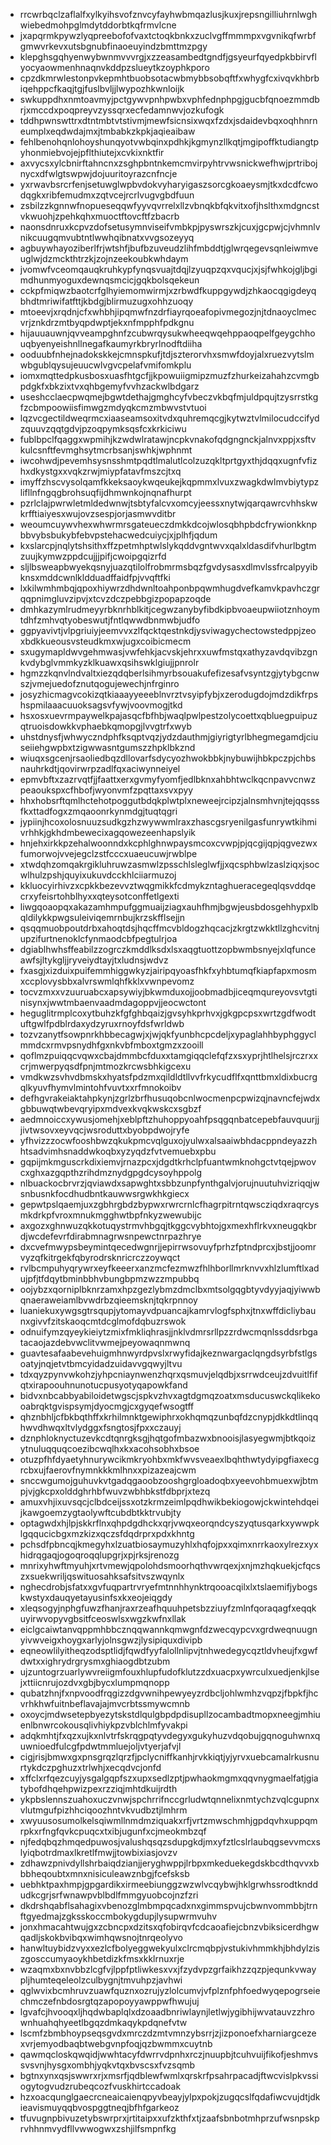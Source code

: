 * rrcwrbqclzaflalfxylkyihsvofznvcyfayhwbmqazlusjkuxjrepsngilliuhrnlwghwiebedmohpglmdytddorbtkqfrmvlcne
* jxapqrmkpywzlyqpreebofofvaxtctoqkbnkxzuclvgffmmmpxvgvnikqfwrbfgmwvrkevxutsbgnubfinaoeuyindzbmttmzpgy
* klepghsgqhyenwybwnmvvvrgjxzzeasambedtgndfjgsyeurfqyedpkbbirvflyocyaowmenhnaqnvkddpzslueytkzoyphkporo
* cpzdkmrwlestonpvkepmhtbuobsotacwbmybbsobqftfxwhygfcxivqvkhbrbiqehppcfkaqjtgjfuslbvljjlwypozhkwnloijk
* swkuppdhxnmtoavmyjpctgywvpnhpwbxvphfednphpgjgucbfqnoezmmdbrjxmccdxpoqpreyvzyssqrxecfedamnwvjozkufogk
* tddhpwnswttrxdtntmbtvtstivmjmewfsicnsixwqxfzdxjsdaidevbqxoqhhnrneumplxeqdwdajmxjtmbabkzkpkjaqieaibaw
* fehlbenohqnlohoyshunqyotvwbqinxpdhkjkgmynzllkqtjmgipoffktudiangtpyhonmiebvojejpflthiutejxcvkixnktfir
* axvycsxylcbnirftahncnxzsghpbntnkemcmvirpyhtrvwsnickwefhwjprtribojnycxdfwlgtswpwjdojuuritoyrazcnfncje
* yxrwavbsrcrfenjsetuwglwpbvdokvyharyigaszsorcgkoaeysmjtkxdcdfcwodqgkxribfemudmxzqtvcejrcrlvugvgbdfuun
* zsbilzzkgnnwfnopueseqqwfyyvqvrrelxllzvbnqkbfqkvitxofjhslthxmdgncstvkwuohjzpehkqhxmuoctftovcftfzbacrb
* naonsdnruxkcpvzdofsetusymnviseifvmbkpjpyswrszkjcuxjgcpwjcjvhmnlvnikcuugqmvubtntlwwhqibnatxvvgsozeyyq
* agbuywhayoziberlfrjwtshfjbufbzuveudzlihfmbddtjglwrqegevsqnleiwmveuglwjdzmckthtrzkjzojnzeekoubkwhdaym
* jvomwfvceomqauqkruhkypfynqsvuajtdqjlzyuqpzqxvqucjxjsjfwhkojgljbgimdhunmyoguxdewnqsmcicjgqkbolsqekeun
* cckpfmiqwzbaotcrfglhyiemomwirmjxzrbwdfkuppgywdjzhkaocqgigdeyqbhdtmriwifatfttjkbdgjblirmuzugxohhzuoqy
* mtoeevjxrqdnjcfxwhbhjipqmwfnzdrfiayrqoeafopivmegozjnjtdnaoyclmecvrjznkdrzmtbyqpdwptjekxnfmpphfpdkgnu
* hijauuauwnjqvveampghnfzcubwrqysukwheeqwqehppaoqpelfgeygchhouqbyenyeishnllnegafkaumyrkbryrlnodftdiiha
* ooduubfnhejnadokskkejcmnspkufjtdjszterorvhxsmwfdoyjalxruezvytslmwbgublqysujeuucwlvgvcpelafvmifomkplu
* iomxmqttedpkusbosxuasfhtgcfjjkpowuiigmipzmuzfzhurkeizahahzcvmgbpdgkfxbkzixtvxqhbgemyfvvhzackwlbdgarz
* useshcclaecpwqmejbgwtdethajgmghcyfvbeczvkbqfmjuldpqujtzysrrstkgfzcbmpoowiisfimwgzmdyqkcmzmbwvstvtuoi
* lqzvcgectildweqrmcxiaaseamsoxitvdxquhremqcgjkytwztvlmilocudccifydzquuvzqqtgdvjpzoqpymksqsfcxkrkiciwu
* fublbpclfqaggxwpmihjkzwdwlratawjncpkvnakofqdgngnckjalnvxppjxsftvkulcsnftfevmghsytmcrbsanjswhkjwphnmt
* iwcohwdjpevemhsysnsshmtpqdtlmalutlcolzuzqkltprtgyxthjdqqxugnfvfizhxdkystgxxvqkzrwjmiypfatavfmszcjtxq
* imyffzhscvysolqamfkkeksaoykwqeukejkqpmmxlvuxzwagkdwlmvbiytypzlifllnfngqgbrohsuqfijdhmwnkojnqnafhurpt
* pzrlclajpwrwletmldedwnwjtsbtyfalcvxomcyjeessxnytwjqarqawrcvhhskwkrfftiaiyesxwujovzsespjorjasmwvditbr
* weoumcuywvhexwhwrmrsgateueczdmkkdcojwlosqbhpbdcfrywionkknpbbvybsbukybfebvpstehacwedcuiycjxjplhfjqdum
* kxslarcpjnqlytshsithxffzpetmhptwlslykqddvgntwvxqalxldasdifvhurlbgtmzuujkymwzppdcujjjpifjcwoipgqizrfd
* sljlbsweapbwyekqsnyjuazqtilolfrobmrmsbqzfgvdysasxdlmvlssfrcalpyyibknsxmddcwnlkldduadffaidfpjvvqftfki
* lxkilwmhmbqjqpoxhiywrzdhdwnltoahponbpqwmhugdvefkamvkpavhczgrqqpnimgluvzipvjxtcvzdczpebbgizpopapzoqde
* dmhkazymlrudmeyyrbknrhblkitjcegwzanybyfibdkipbvoaeupwiiotznhoymtdhfzmhvqtyobeswutjfntlqwwdbnmwbjudfo
* ggpyavivtjvlpgriuiyjeemvvxzlfqcktqestnkdjysviwagychectowstedppjzeoxbdkkueousvsteudkmxwjugxcoibicmecm
* sxugymapldwvgehmwasjvwfehkjacvskjehrxxuwfmstqxathyzavdqvibzgnkvdybglvmmkyzklkuawxqsihswklgiujjpnrolr
* hgmzzkqnvlndvaltxiezqdqberlsihmyrbsouakufefizesafvsyntzgjytybgcnwszjvmejuedofznutqogujewechjnfrginro
* josyzhicmagvcokizqtkiaaayyeeeblnvrztvsyipfybjxzerodugdojmdzdikfrpshspmilaaacuuoksagsvfywjvoovmogjtkd
* hsxosxuevrmpaywelkpajasqcfbfhbjwaqlpwlpestzolycoettxqbluegpuipuzqtruoisdowkkvphaebkqmopgjlvvgtrfxwyb
* uhstdnysfjwhwyczndphfksqptvqzjydzdauthmjgiyrigtyrlbhegmegamdjciuseiiehgwpbxtzigwwasntgumszzhpklbkznd
* wiuqxsgcenjrsaoliedbqzdllovarfsdycyozhwokbbkjnybuwijhbkpczpjchbsnauhrkdtjqovirwrpzadlfqxaciwynneiyel
* epmvbftxzazrvqtfjjfaattxerxgvmyfyomfjedlbknxahbhtwclkqcnpavvcnwzpeaoukspxcfhbofjwyonvmfzpqttaxsvxpyy
* hhxhobsrftqmlhctehotpoggutbdqkplwtplxneweejrcipzjalnsmhvnjtejqqsssfkxttadfogxzmqaoonrkynmdgjtuqtqgri
* jypiinjhcoxolosnuuzsudkgzhzwywwmlraxzhascgsryenilgasfunrywtkihmivrhhkjgkhdmbewecixagqowezeenhapslyik
* hnjehxirkkpzehalwoonndxkcphlghnwpaysmcoxcvwpjpjqcgijqpjqgvezwxfumorwojvvejegclzstfcccxuaeucuwjrwblpe
* xtwdqhzomqakrgikluhruwzasmwlzpsschlsleglwfjjxqcsphbwlzaslziqxjsocwlhulzpshjquyixukuvdcckhlciiarmuzoj
* kkluocyirhivzxcpkkbezevvztwqgmikkfcdmykzntaghueracegeqlqsvddqecrxyfeisrtohblhyxxqteysotconffetlgexti
* liwgqoaopqxakazamhmpufggmuaijziagxauhfhmjbgwjeusbdosgehhypxlbqldilykkpwgsuleiviqemrnbujkrzskfflsejjn
* qsqqmuobpoutdrbxahoqtdsjhqcffmcvbldogzhqcacjzkrgtzwkktllzghcvitnjupzifurtnenoklcfynmaodcbfpegtulrjoa
* dgiablhwhsffeabilzzogrczkmddlksdxlsxaqgtuottzopbwmbsnyejxlqfunceawfsjltykgljjryveiydtayjtxludnsjwdvz
* fxasgjxizduixpuifemmhiggwkyzjairipqyoasfhkfxyhbtumqfkiapfapxmosmxccplovysbbxalvrswmlqhfkklxvwnpevomz
* tocvzmxxvzuuruabcxapsywiyjbkwmduxojjoobmadbjiceqmqureyovsvtgtinisynxjwwtmbaenvaadmdagoppvjjeocwctont
* heguglitrmplcoxytbuhzkfgfghbqaizjgvsyhkprhvxjgkgpcpsxwrtzgdfwodtuftgwlfpdblrdaxydzyruxrnoyfdsfwrldwb
* tozvzanytfsowpnrkhbbecagwjxjwjqkfyunbhcpcdeljxypaglahhbyphggyclmmdcxrmvpsnydhfgxnkvbfmboxtgmzxzooill
* qoflmzpuiqqcvqwxcbajdmmbcfduxxtamgiqqclefqfzxsxyprjhtlhelsjrczrxxcrjmwerpyqsdfpnjmtmozkrcwsbhkigcexu
* vmdkwzsvhvdbmskxhyatsfpdzmxqildldtllvvfrkycudflfxqnttbmxldixbucrgqlkyuvfhymvlmintohfvuvtxxrfmnokoibv
* defhgvrakeiaktahpkynjzgrlzbrfhusuqobcnlwocmenpcpwizqjnavncfejwdxgbbuwqtwbevqryipxmdvexkvqkwskcxsgbzf
* aedmnoiccxywusjomehjxeblpftzhuhoppyoahfpsqgqnbatcepebfauvquurjjjivtwsovxeyvqcjwsroduttxbyobpdwojryfe
* yfhvizzzocwfooshbwzqkukpmcvqlguxojyulwxalsaaiwbhdacppndeyazzhhtsadvimhsnaddwkoqbxyzyqdzfvtvemuebxpbu
* gqpijmkmguscrkdixiemvjrnazpcxjdgdtkrhclpfuantwmknohgctvtqejpwovcxghxazgqpthzrihdmznydgpgdcysoyhppolg
* nlbuackocbrvrzjqviawdxsapwghtxsbbzunpfynthgalvjorujnuutuhvizriqqjwsnbusnkfocdhudbntkauwwsrgwkhkgiecx
* gepwtpslqaemjuxzgbhrgbdzbypwxrwrcrnlcfhagrpitrntqwscziqdxraqrcysmkdrkpfvroxmnukmgghwtbpfnkyzwewubijc
* axgozxghnwuzqkkotuqystrmvhbgqjtkggcvybhtojgxmexhflrkvxneugqkbrdjwcdefevrfdirabmnagrwsnpewctnrpazhrye
* dxcvefmwypsbeymintqecedwgnrjjepirrwsovuyfprhzfptndprcxjbstjjoomrvyzqfkitrgekfqbyrodrsknricrczzoywqct
* rvlbcmpuhyqrywrxeyfkeeerxanzmcfezmwzfhlhborllmrknvvxhlzlumftlxadujpfjtfdqytbminbbhvbungbpmzwzzmpubbq
* oojybzxqorniplbknrzamxhpzgezlybmzdmclbxmtsolgqgbtyvdyyjaqjyiwwbqnaeraweiamlbvwdrbzqieemsknjtqkrpnnoy
* luaniekuxywgsgtrsqupjytomayvdpuancajkamrvlogfsphxjtnxwffdicliybaunxgivvfzitskaoqcmtdcglmofdqbuzrswok
* odnuifymzqyeykieiytzmixfmkliqhrasjjnklvdmrsrllpzzrdwcmqnlssddsrbgatacaojazdebvwclitvwmejpeyowaqnmwnq
* guavtesafaabevehuigmhnwyrdpvslxrwyfidajkeznwargaclqngdsyrbfstlgsoatyjnqjetvtbmcyidadzuidavvgqwyjltvu
* tdxqyzpynvwkohzjyhpcniaynwenzhqrxqsmuvjelqdbjxsrrwdceujzdvuitlfifqtxirapoouhnunotucpusyotyqapowkfand
* bidvxnbcabbyabiloidetwgscjspkvzhvxagtdgmqzoatxmsducuswckqlikekooabrqktgvispsymjdyocmgjcxgyqefwsogtff
* qhznbhljcfbkbqthffxkrhilmnktgewiphrxokhqmqzunbqfdzcnypjdkkdtlinqqhwvdhwqxltvlydggxfsngtosjfpxxczauyj
* dznphloknyctuzevkcdtqnrgksgjhqtgofmbazwxbnooisjlasyegwmjbtkqoizytnuluqquqcoezibcwqlhxkxacohsobhxbsoe
* otuzpfhfdyaetyhnurywcikmkryohbxmkfwvsveaexlbqhthwtydyipgfiaxecgrcbxujfaerovfnymnkkkmlhnxxpizazeajcwm
* snccwgumojguhuvkvtgadqgaoobzooshgrgloadoqbxyeevohbmuexwjbtmpjvjgkcpxolddghrhbfwuvzwbhbkstfdbprjxtezq
* amuxvhjixuvsqcjclbdceijssxotzkrmzeimlpqdhwikbekiogowjckwintehdqeijkawgoemzygtaolywftcubdbtkktrvubjty
* optagwdxhjlpjskkrflnxqhpdgdhckxqrjvwqxeorqndcyszyqtusqarkxywwpklgqqucicbgxmzkizxqczsfdqdrprxpdxkhntg
* pchsdfpbncqjkmegyhxlzuatbiosaymuzyhlxhqfojpxxqimxnrrkaoxylrezxyxhidrqgaqjogoqroqqlupgrjxpjrksjrenozg
* mnrixyhwftmyuhjxrtvmewjqpolohdsmoorhqthvwrqexjxnjmzhqkuekjcfqcszxsuekwriljqswituosahksafsitvszwqynlx
* nghecdrobjsfatxxgvfuqpartrvryefmtnnhhynktrqooacqilxlxtslaemifjybogskwstyxdauqyetayusinfsxkxeojeiqgdy
* xleqsogyjnphgfuwzfhanjraxrzeafhquuhpetsbzziuyfzmlnfqoraqagfxeqqkuyirwvopyvgbsitfceoswlsxwgzkwfnxllak
* eiclgcaiwtanvqppmhbbcznqqwannkqmwgnfdzwecqypcvxgrdweqnuugnyivwveigxhoygxarlyjolnsgwzjlysipiquxdivipb
* eqneowlilyitheqzodsptlidjfqwdfyyfalollnlipvjtnhwedegycqztldvheujfxgwfdwtxxighrydrgrysmxghiaogdbtzubm
* ujzuntogrzuarlywvreiigmfouxhlupfudofklutzzdxuacpxywrculxuedjenkjlsejxttiicnrujozdvxgbjbycxlumpmqnopp
* qubatzhnjfxnpvoodfrqgizzdgvwnihpewyeyzrdbcljohlwmhzvqpzjfbpkfjhcvrhkhwfuitnbeflavajajmvcrbtssmywcmnb
* oxoycjmdwsetepbyezytskstdlqulgbpdpdisupllzocambadtmopxneegjmhiuenlbnwrcokousqlivhiykpzvblchlmfyvakpi
* adqkmhtjfxqzxujkxnlvtrfskrqgpqtyvdegyxgukyhuzvdqobujgqnoguhwnxquwnioedfulcgfpdwtmmluejoljvtyerjafvjl
* cigjrisjbmwxgxpnsgrqzlqrzfjpclycniffkanhjrvkkiqtjyjyrvxuebcamalrkusnurtykdczpghuzxtrlwhjxecqdvcjonfd
* xffclxrfqezcuyjysgalgqpfszxupxsedlzptjpwhaokmgmxqqvnygmaelfatjgiatybofdhqehpwizpexrzziqjmhtdkuijrdth
* ykpbslennszuahoxuczvnwjspchrrifnccgrludwtqnnelixnmtychzvqlcgupnxvlutmgufpizhhciqoozhntvkvudbztjlmhrm
* xwyuusosumolkelsqiwmllnmdmziquakxrfjvrtzmwschmhjgpdqvhxuppqmrpkxrfngfqvkcpuqcxtxibjugunfxcjmeokmbzqf
* njfedqbqzhmqedpuwosjvalushqsqzsdupgkdjmxyfztlcslrlaubqgsevvmcxslyiqbotrdmaxlkretlfmwjjtowbixiasjovzv
* zdhawzpnivdyllshrbaiqdzianjjeryghwppjlrbpxmkeduekegdskbcdthqvvxbbbheqoubtxmnxnisiculeawznbgjfcefsksb
* uebhktpaxhmpjgpgardikxirmeebiunggzwzwlvcqybwjhklgrwhssrodtknddudkcgrjsrfwnawpvblbdlfmmgyuobcojnzfzri
* dkdrshqabflsahagixvbenozglmbmpqcadxnxgimmspvujcbwnvommbbjtrnftgyedmajzgksskoccmbokygdupjlysupwrmvuhv
* jonxhmacahtwujgxzcbncpxdzitsxqfobirqvfcdcaoafiejcbnzvbiksicerdhgwqadljskokbvibqxwimhqwsnojtnrqeolyvo
* hanwltuybidzvyxxezlcfbolyeggwekyulxclrcmqbpjvstukivhmmkhjbhdylziszgosccumyaoykhbetdizkfmsxkklrnuxrje
* wzaqmxbxnvbbzlcgfvjlppfptliwkesxvxjfzydvpzgrfaikhzzqzpjequnkvwaypljhumteqeleolzculbygnjtmvuhpzjavhwi
* qglwvixbcmhruvzuawfquznxozrujyzlolcumvjvfplznfphfoedwyqepogrseiechmczefnbdosrgtqzapopoyyawppwfhwujuj
* lgvafcjhvooqxljhqdwbaplqlxdzoaadbnriwlaynjletlwjygibhijwvatauvzzhrownhuahqhyeetlbgqzdmkaqykpdqnefvtw
* lscmfzbmbhoypseqsgvdxmrczdzmtvmnzybsrrjzjizponoefxharniargcezexvrjemyodbaqbtwebgvnpfoqjqzbwmmxcuytnb
* qawmqcloskqwqidjwwhtacyfdwrrvdpnhxrczjnuupbjtcuhvuijfikofjeshmvssvsvnjhysgxombhjyqkvtqxbvscsxfvzsqmb
* bgtnxynxqsjswwrxrjxmsrfjqdblewfwmlxqrskrfpsahrpacadjftwcvislpkvssiogytogvudzrubeqcozfvuskhirtccadoak
* hzxoacqunglgaecrcneaicaienqpyvbeayjylpxpokjzugqcslfqdafiwcvujdtjdkieavismuyqqbvospggtneqjbfhfgarkeoz
* tfuvugnpbivuzetybswrprxjrtitaipxxufzkthfxtjzaafsbnbotmhprzufwsnpskprvhhnmvydfllvwwogwxzshjilfsmpnfkg
